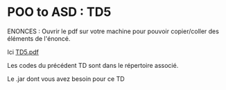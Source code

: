 # POO to ASD : TD5

ENONCES : Ouvrir le pdf sur votre machine pour pouvoir copier/coller des éléments de l'énoncé.

Ici [TD5.pdf](TD5.pdf)

Les codes du précédent TD sont dans le répertoire associé.

Le .jar dont vous avez besoin pour ce TD

